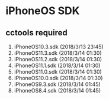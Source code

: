 # iPhoneOS SDK

## cctools required
1. iPhoneOS10.3.sdk (2018/3/13 23:45)
2. iPhoneOS11.3.sdk (2018/3/14 01:30)
3. iPhoneOS11.2.sdk (2018/3/14 01:30)
4. iPhoneOS11.1.sdk (2018/3/14 01:30)
5. iPhoneOS11.0.sdk (2018/3/14 01:30)
6. iPhoneOS10.0.sdk (2018/3/14 01:30)
7. iPhoneOS9.3.sdk  (2018/3/14 01:45)
8. iPhoneOS8.4.sdk  (2018/3/14 01:45)
